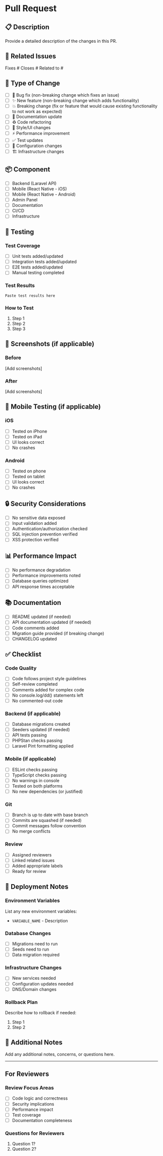 # Pull Request

## 📋 Description

Provide a detailed description of the changes in this PR.

## 🔗 Related Issues

Fixes #
Closes #
Related to #

## 📍 Type of Change

- [ ] 🐛 Bug fix (non-breaking change which fixes an issue)
- [ ] ✨ New feature (non-breaking change which adds functionality)
- [ ] 💥 Breaking change (fix or feature that would cause existing functionality to not work as expected)
- [ ] 📝 Documentation update
- [ ] ♻️ Code refactoring
- [ ] 🎨 Style/UI changes
- [ ] ⚡ Performance improvement
- [ ] ✅ Test updates
- [ ] 🔧 Configuration changes
- [ ] 🏗️ Infrastructure changes

## 📦 Component

- [ ] Backend (Laravel API)
- [ ] Mobile (React Native - iOS)
- [ ] Mobile (React Native - Android)
- [ ] Admin Panel
- [ ] Documentation
- [ ] CI/CD
- [ ] Infrastructure

## 🧪 Testing

### Test Coverage
- [ ] Unit tests added/updated
- [ ] Integration tests added/updated
- [ ] E2E tests added/updated
- [ ] Manual testing completed

### Test Results
```
Paste test results here
```

### How to Test
1. Step 1
2. Step 2
3. Step 3

## 📸 Screenshots (if applicable)

### Before
[Add screenshots]

### After
[Add screenshots]

## 📱 Mobile Testing (if applicable)

### iOS
- [ ] Tested on iPhone
- [ ] Tested on iPad
- [ ] UI looks correct
- [ ] No crashes

### Android
- [ ] Tested on phone
- [ ] Tested on tablet
- [ ] UI looks correct
- [ ] No crashes

## 🔒 Security Considerations

- [ ] No sensitive data exposed
- [ ] Input validation added
- [ ] Authentication/authorization checked
- [ ] SQL injection prevention verified
- [ ] XSS protection verified

## 📊 Performance Impact

- [ ] No performance degradation
- [ ] Performance improvements noted
- [ ] Database queries optimized
- [ ] API response times acceptable

## 📚 Documentation

- [ ] README updated (if needed)
- [ ] API documentation updated (if needed)
- [ ] Code comments added
- [ ] Migration guide provided (if breaking change)
- [ ] CHANGELOG updated

## ✅ Checklist

### Code Quality
- [ ] Code follows project style guidelines
- [ ] Self-review completed
- [ ] Comments added for complex code
- [ ] No console.log/dd() statements left
- [ ] No commented-out code

### Backend (if applicable)
- [ ] Database migrations created
- [ ] Seeders updated (if needed)
- [ ] API tests passing
- [ ] PHPStan checks passing
- [ ] Laravel Pint formatting applied

### Mobile (if applicable)
- [ ] ESLint checks passing
- [ ] TypeScript checks passing
- [ ] No warnings in console
- [ ] Tested on both platforms
- [ ] No new dependencies (or justified)

### Git
- [ ] Branch is up to date with base branch
- [ ] Commits are squashed (if needed)
- [ ] Commit messages follow convention
- [ ] No merge conflicts

### Review
- [ ] Assigned reviewers
- [ ] Linked related issues
- [ ] Added appropriate labels
- [ ] Ready for review

## 🚀 Deployment Notes

### Environment Variables
List any new environment variables:
- `VARIABLE_NAME` - Description

### Database Changes
- [ ] Migrations need to run
- [ ] Seeds need to run
- [ ] Data migration required

### Infrastructure Changes
- [ ] New services needed
- [ ] Configuration updates needed
- [ ] DNS/Domain changes

### Rollback Plan
Describe how to rollback if needed:
1. Step 1
2. Step 2

## 📝 Additional Notes

Add any additional notes, concerns, or questions here.

---

## For Reviewers

### Review Focus Areas
- [ ] Code logic and correctness
- [ ] Security implications
- [ ] Performance impact
- [ ] Test coverage
- [ ] Documentation completeness

### Questions for Reviewers
1. Question 1?
2. Question 2?
